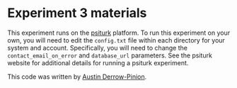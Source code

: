 Experiment 3 materials
=======================

This experiment runs on the [psiturk](https://psiturk.org/) platform. To run this experiment on your own, you will need to edit the `config.txt` file within each directory for your system and account. Specifically, you will need to change the `contact_email_on_error` and `database_url` parameters. See the psiturk website for additional details for running a psiturk experiment.

This code was written by [Austin Derrow-Pinion](https://github.com/derrowap). 